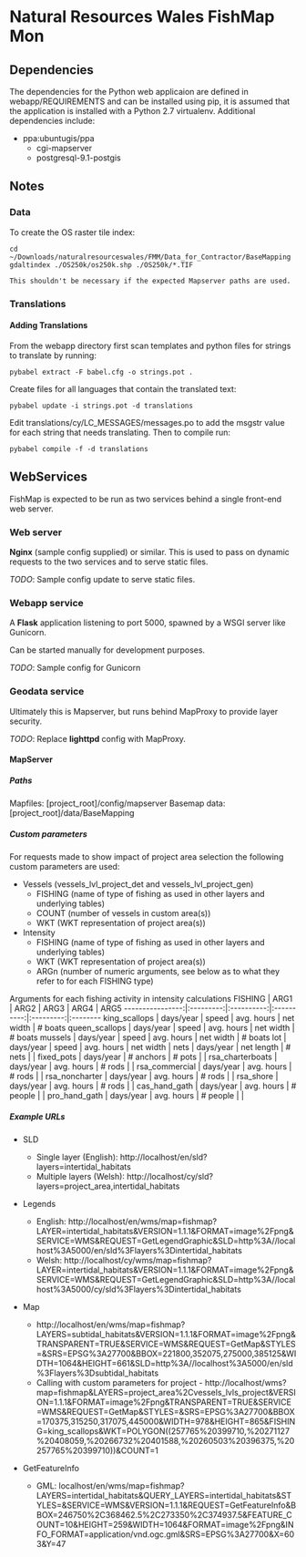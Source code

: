 Natural Resources Wales FishMap Mon
===================================

Dependencies
------------

The dependencies for the Python web applicaion are defined in webapp/REQUIREMENTS and can be installed using pip, it is assumed that the application is installed with a Python 2.7 virtualenv. Additional dependencies include:

* ppa:ubuntugis/ppa
    * cgi-mapserver
    * postgresql-9.1-postgis

Notes
-----

### Data

To create the OS raster tile index:

    cd ~/Downloads/naturalresourceswales/FMM/Data_for_Contractor/BaseMapping
    gdaltindex ./OS250k/os250k.shp ./OS250k/*.TIF

    This shouldn't be necessary if the expected Mapserver paths are used.

### Translations

#### Adding Translations

From the webapp directory first scan templates and python files for strings to translate by running:

    pybabel extract -F babel.cfg -o strings.pot .

Create files for all languages that contain the translated text:

    pybabel update -i strings.pot -d translations

Edit translations/cy/LC_MESSAGES/messages.po to add the msgstr value for each string that needs translating. Then to compile run:

    pybabel compile -f -d translations

## WebServices

FishMap is expected to be run as two services behind a single front-end web server. 

### Web server
**Nginx** (sample config supplied) or similar. This is used to pass on dynamic requests to the two services and to serve static files.

*TODO*: Sample config update to serve static files.


### Webapp service
A **Flask** application listening to port 5000, spawned by a WSGI server like Gunicorn.

Can be started manually for development purposes.

*TODO*: Sample config for Gunicorn

### Geodata service
Ultimately this is Mapserver, but runs behind MapProxy to provide layer security.

*TODO*: Replace **lighttpd** config with MapProxy.


#### MapServer

##### Paths

Mapfiles: [project_root]/config/mapserver
Basemap data: [project_root]/data/BaseMapping

##### Custom parameters

For requests made to show impact of project area selection the following custom parameters are used:
* Vessels (vessels_lvl_project_det and vessels_lvl_project_gen)
    * FISHING (name of type of fishing as used in other layers and underlying tables)
    * COUNT (number of vessels in custom area(s))
    * WKT (WKT representation of project area(s))
* Intensity
    * FISHING (name of type of fishing as used in other layers and underlying tables)
    * WKT (WKT representation of project area(s))
    * ARGn (number of numeric arguments, see below as to what they refer to for each FISHING type)

Arguments for each fishing activity in intensity calculations
FISHING          | ARG1      | ARG2       | ARG3       | ARG4      | ARG5
----------------:|:---------:|:----------:|:----------:|:---------:|:--------
king_scallops    | days/year | speed      | avg. hours | net width | # boats
queen_scallops   | days/year | speed      | avg. hours | net width | # boats
mussels          | days/year | speed      | avg. hours | net width | # boats
lot              | days/year | speed      | avg. hours | net width |
nets             | days/year | net length | # nets     |           | 
fixed_pots       | days/year | # anchors  | # pots     |           | 
rsa_charterboats | days/year | avg. hours | # rods     |           | 
rsa_commercial   | days/year | avg. hours | # rods     |           | 
rsa_noncharter   | days/year | avg. hours | # rods     |           | 
rsa_shore        | days/year | avg. hours | # rods     |           | 
cas_hand_gath    | days/year | avg. hours | # people   |           | 
pro_hand_gath    | days/year | avg. hours | # people   |           | 




##### Example URLs

* SLD
    * Single layer (English): http://localhost/en/sld?layers=intertidal_habitats
    * Multiple layers (Welsh): http://localhost/cy/sld?layers=project_area,intertidal_habitats

* Legends
    * English: http://localhost/en/wms/map=fishmap?LAYER=intertidal_habitats&VERSION=1.1.1&FORMAT=image%2Fpng&SERVICE=WMS&REQUEST=GetLegendGraphic&SLD=http%3A//localhost%3A5000/en/sld%3Flayers%3Dintertidal_habitats
    * Welsh: http://localhost/cy/wms/map=fishmap?LAYER=intertidal_habitats&VERSION=1.1.1&FORMAT=image%2Fpng&SERVICE=WMS&REQUEST=GetLegendGraphic&SLD=http%3A//localhost%3A5000/cy/sld%3Flayers%3Dintertidal_habitats

* Map
    * http://localhost/en/wms/map=fishmap?LAYERS=subtidal_habitats&VERSION=1.1.1&FORMAT=image%2Fpng&TRANSPARENT=TRUE&SERVICE=WMS&REQUEST=GetMap&STYLES=&SRS=EPSG%3A27700&BBOX=221800,352075,275000,385125&WIDTH=1064&HEIGHT=661&SLD=http%3A//localhost%3A5000/en/sld%3Flayers%3Dsubtidal_habitats
    * Calling with custom parameters for project - http://localhost/wms?map=fishmap&LAYERS=project_area%2Cvessels_lvls_project&VERSION=1.1.1&FORMAT=image%2Fpng&TRANSPARENT=TRUE&SERVICE=WMS&REQUEST=GetMap&STYLES=&SRS=EPSG%3A27700&BBOX=170375,315250,317075,445000&WIDTH=978&HEIGHT=865&FISHING=king_scallops&WKT=POLYGON((257765%20399710,%20271127%20408059,%20266732%20401588,%20260503%20396375,%20257765%20399710))&COUNT=1


* GetFeatureInfo
    * GML: localhost/en/wms/map=fishmap?LAYERS=intertidal_habitats&QUERY_LAYERS=intertidal_habitats&STYLES=&SERVICE=WMS&VERSION=1.1.1&REQUEST=GetFeatureInfo&BBOX=246750%2C368462.5%2C273350%2C374937.5&FEATURE_COUNT=10&HEIGHT=259&WIDTH=1064&FORMAT=image%2Fpng&INFO_FORMAT=application/vnd.ogc.gml&SRS=EPSG%3A27700&X=603&Y=47
